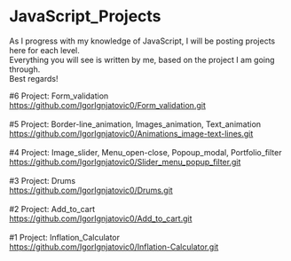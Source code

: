 # JavaScript_Projects
As I progress with my knowledge of JavaScript, I will be posting projects here for each level. <br>
Everything you will see is written by me, based on the project I am going through. <br>
Best regards!

#6 Project: Form_validation <br>
https://github.com/IgorIgnjatovic0/Form_validation.git
<br><br>
#5 Project: Border-line_animation, Images_animation, Text_animation <br>
https://github.com/IgorIgnjatovic0/Animations_image-text-lines.git
<br><br>
#4 Project: Image_slider, Menu_open-close, Popoup_modal, Portfolio_filter<br>
https://github.com/IgorIgnjatovic0/Slider_menu_popup_filter.git
<br><br>
#3 Project: Drums <br>
https://github.com/IgorIgnjatovic0/Drums.git
<br><br>
#2 Project: Add_to_cart<br>
https://github.com/IgorIgnjatovic0/Add_to_cart.git
<br><br>
#1 Project: Inflation_Calculator<br>
https://github.com/IgorIgnjatovic0/Inflation-Calculator.git
<br><br>
